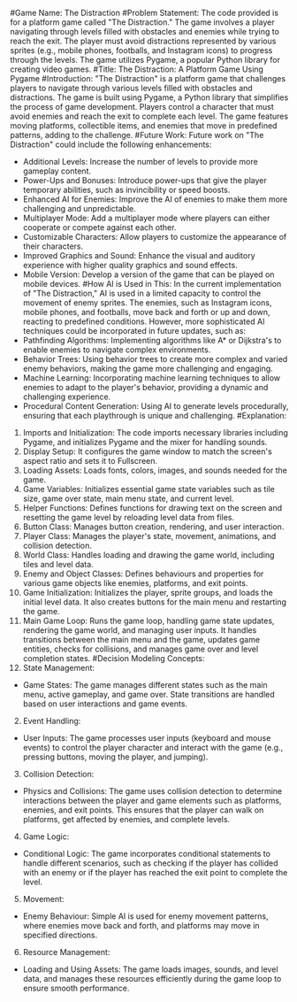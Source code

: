 #Game Name: The Distraction
#Problem Statement:
The code provided is for a platform game called "The Distraction." The game involves a player navigating through levels filled with obstacles and enemies while trying to reach the exit. The player must avoid distractions represented by various sprites (e.g., mobile phones, footballs, and Instagram icons) to progress through the levels. The game utilizes Pygame, a popular Python library for creating video games.
#Title:
The Distraction: A Platform Game Using Pygame
#Introduction:
"The Distraction" is a platform game that challenges players to navigate through various levels filled with obstacles and distractions. The game is built using Pygame, a Python library that simplifies the process of game development. Players control a character that must avoid enemies and reach the exit to complete each level. The game features moving platforms, collectible items, and enemies that move in predefined patterns, adding to the challenge.
#Future Work:
Future work on "The Distraction" could include the following enhancements:
- Additional Levels: Increase the number of levels to provide more gameplay content.
- Power-Ups and Bonuses: Introduce power-ups that give the player temporary abilities, such as invincibility or speed boosts.
- Enhanced AI for Enemies: Improve the AI of enemies to make them more challenging and unpredictable.
- Multiplayer Mode: Add a multiplayer mode where players can either cooperate or compete against each other.
- Customizable Characters: Allow players to customize the appearance of their characters.
- Improved Graphics and Sound: Enhance the visual and auditory experience with higher quality graphics and sound effects.
- Mobile Version: Develop a version of the game that can be played on mobile devices.
#How AI is Used in This:
In the current implementation of "The Distraction," AI is used in a limited capacity to control the movement of enemy sprites. The enemies, such as Instagram icons, mobile phones, and footballs, move back and forth or up and down, reacting to predefined conditions. However, more sophisticated AI techniques could be incorporated in future updates, such as:
- Pathfinding Algorithms: Implementing algorithms like A* or Dijkstra's to enable enemies to navigate complex environments.
- Behavior Trees: Using behavior trees to create more complex and varied enemy behaviors, making the game more challenging and engaging.
- Machine Learning: Incorporating machine learning techniques to allow enemies to adapt to the player's behavior, providing a dynamic and challenging experience.
- Procedural Content Generation: Using AI to generate levels procedurally, ensuring that each playthrough is unique and challenging.
#Explanation:
1. Imports and Initialization: The code imports necessary libraries including Pygame, and initializes Pygame and the mixer for handling sounds.
2. Display Setup: It configures the game window to match the screen's aspect ratio and sets it to Fullscreen.
3. Loading Assets: Loads fonts, colors, images, and sounds needed for the game.
4. Game Variables: Initializes essential game state variables such as tile size, game over state, main menu state, and current level.
5. Helper Functions: Defines functions for drawing text on the screen and resetting the game level by reloading level data from files.
6. Button Class: Manages button creation, rendering, and user interaction.
7. Player Class: Manages the player's state, movement, animations, and collision detection.
8. World Class: Handles loading and drawing the game world, including tiles and level data.
9. Enemy and Object Classes: Defines behaviours and properties for various game objects like enemies, platforms, and exit points.
10. Game Initialization: Initializes the player, sprite groups, and loads the initial level data. It also creates buttons for the main menu and restarting the game.
11. Main Game Loop: Runs the game loop, handling game state updates, rendering the game world, and managing user inputs. It handles transitions between the main menu and the game, updates game entities, checks for collisions, and manages game over and level completion states.
#Decision Modeling Concepts:
1. State Management:
- Game States: The game manages different states such as the main menu, active gameplay, and game over. State transitions are handled based on user interactions and game events.
2. Event Handling:
- User Inputs: The game processes user inputs (keyboard and mouse events) to control the player character and interact with the game (e.g., pressing buttons, moving the player, and jumping).
3. Collision Detection:
- Physics and Collisions: The game uses collision detection to determine interactions between the player and game elements such as platforms, enemies, and exit points. This ensures that the player can walk on platforms, get affected by enemies, and complete levels.
4. Game Logic:
- Conditional Logic: The game incorporates conditional statements to handle different scenarios, such as checking if the player has collided with an enemy or if the player has reached the exit point to complete the level.
5. Movement:
- Enemy Behaviour: Simple AI is used for enemy movement patterns, where enemies move back and forth, and platforms may move in specified directions.
6. Resource Management:
- Loading and Using Assets: The game loads images, sounds, and level data, and manages these resources efficiently during the game loop to ensure smooth performance.
